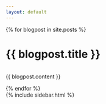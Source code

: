 ```yaml
---
layout: default
---
```




<div class="main">
        <div class="content">
        {% for blogpost in site.posts %}
          <h1 class="entry-title">{{ blogpost.title }}   </h1> 
        <img src="{{ blogpost.image | prepend: '/assets/'  | prepend: site.baseurl | prepend: site.url }} " alt=""> 
        <p> {{ blogpost.content }} </p>
        {% endfor %}
    </div>
    {% include sidebar.html %}
</div>


